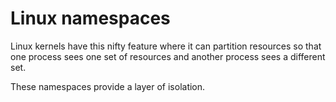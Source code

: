 # Linux namespaces

Linux kernels have this nifty feature where it can partition resources so that one process sees one set of resources and another process sees a different set.

These namespaces provide a layer of isolation.
